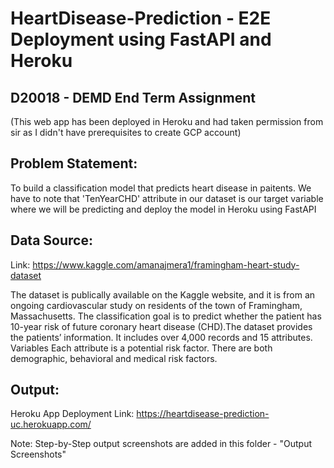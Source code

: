 # HeartDisease-Prediction - E2E Deployment using FastAPI and Heroku

## D20018 - DEMD End Term Assignment
(This web app has been deployed in Heroku and had taken permission from sir as I didn't have prerequisites to create GCP account)

## Problem Statement:

To build a classification model that predicts heart disease in paitents. We have to note that 'TenYearCHD' attribute in our dataset is our target variable where we will be predicting and deploy the model in Heroku using FastAPI

## Data Source:

Link: https://www.kaggle.com/amanajmera1/framingham-heart-study-dataset

The dataset is publically available on the Kaggle website, and it is from an ongoing cardiovascular study on residents of the town of Framingham, Massachusetts. The classification goal is to predict whether the patient has 10-year risk of future coronary heart disease (CHD).The dataset provides the patients’ information. It includes over 4,000 records and 15 attributes. Variables Each attribute is a potential risk factor. There are both demographic, behavioral and medical risk factors.

## Output:

Heroku App Deployment Link: https://heartdisease-prediction-uc.herokuapp.com/

Note: Step-by-Step output screenshots are added in this folder - "Output Screenshots"
